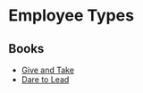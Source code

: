 # Employee Types

## Books

* [Give and Take](https://a.co/d/iO1iCkx)
* [Dare to Lead](https://a.co/d/fUkT3em)
